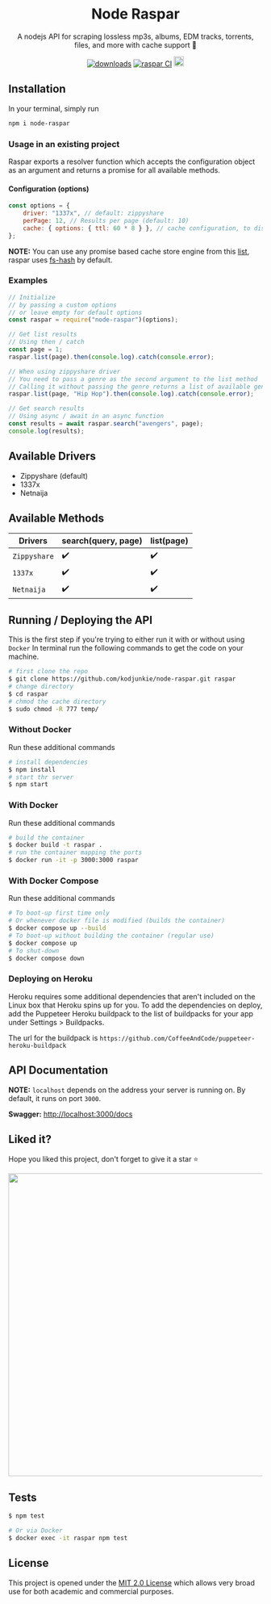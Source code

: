 <div align="center">

<h1>Node Raspar</h1>

A nodejs API for scraping lossless mp3s, albums, EDM tracks, torrents, files, and more with cache support 🐎

[![downloads](https://img.shields.io/npm/dt/node-raspar.svg)](https://www.npmjs.com/package/node-raspar) [![raspar CI](https://github.com/kodjunkie/node-raspar/actions/workflows/node.js.yml/badge.svg?branch=master)](https://github.com/kodjunkie/node-raspar/actions/workflows/node.js.yml) <a href="https://github.com/kodjunkie/node-raspar/blob/master/LICENSE"><img src="https://img.shields.io/badge/license-MIT-yellow.svg" alt="License: MIT" height="20"></a>

</div>

## Installation

In your terminal, simply run

```bash
npm i node-raspar
```

### Usage in an existing project

Raspar exports a resolver function which accepts the configuration object as an argument and returns a promise for all available methods.

#### Configuration (options)

```javascript
const options = {
	driver: "1337x", // default: zippyshare
	perPage: 12, // Results per page (default: 10)
	cache: { options: { ttl: 60 * 8 } }, // cache configuration, to disable caching set to "false"
};
```

**NOTE:** You can use any promise based cache store engine from this [list](https://github.com/BryanDonovan/node-cache-manager#store-engines), raspar uses [fs-hash](https://github.com/rolandstarke/node-cache-manager-fs-hash) by default.

### Examples

```javascript
// Initialize
// by passing a custom options
// or leave empty for default options
const raspar = require("node-raspar")(options);

// Get list results
// Using then / catch
const page = 1;
raspar.list(page).then(console.log).catch(console.error);

// When using zippyshare driver
// You need to pass a genre as the second argument to the list method
// Calling it without passing the genre returns a list of available genres
raspar.list(page, "Hip Hop").then(console.log).catch(console.error);

// Get search results
// Using async / await in an async function
const results = await raspar.search("avengers", page);
console.log(results);
```

## Available Drivers

- Zippyshare (default)
- 1337x
- Netnaija

## Available Methods

| Drivers      | search(query, page) | list(page)         |
| ------------ | ------------------- | ------------------ |
| `Zippyshare` | :heavy_check_mark:  | :heavy_check_mark: |
| `1337x`      | :heavy_check_mark:  | :heavy_check_mark: |
| `Netnaija`   | :heavy_check_mark:  | :heavy_check_mark: |

## Running / Deploying the API

This is the first step if you're trying to either run it with or without using `Docker`
In terminal run the following commands to get the code on your machine.

```bash
# first clone the repo
$ git clone https://github.com/kodjunkie/node-raspar.git raspar
# change directory
$ cd raspar
# chmod the cache directory
$ sudo chmod -R 777 temp/
```

### Without Docker

Run these additional commands

```bash
# install dependencies
$ npm install
# start thr server
$ npm start
```

### With Docker

Run these additional commands

```bash
# build the container
$ docker build -t raspar .
# run the container mapping the ports
$ docker run -it -p 3000:3000 raspar
```

### With Docker Compose

Run these additional commands

```bash
# To boot-up first time only
# Or whenever docker file is modified (builds the container)
$ docker compose up --build
# To boot-up without building the container (regular use)
$ docker compose up
# To shut-down
$ docker compose down
```

### Deploying on Heroku

Heroku requires some additional dependencies that aren't included on the Linux box that Heroku spins up for you.
To add the dependencies on deploy, add the Puppeteer Heroku buildpack to the list of buildpacks for your app under Settings > Buildpacks.

The url for the buildpack is `https://github.com/CoffeeAndCode/puppeteer-heroku-buildpack`

## API Documentation

**NOTE:** `localhost` depends on the address your server is running on. By default, it runs on port `3000`.

**Swagger:** [http://localhost:3000/docs](http://localhost:3000/docs)

## Liked it?

Hope you liked this project, don't forget to give it a star ⭐

<div align="center">
  <a href="https://starchart.cc/kodjunkie/node-raspar">
    <img src="https://starchart.cc/kodjunkie/node-raspar.svg" width="600px">
  </a>
</div>

## Tests

```bash
$ npm test

# Or via Docker
$ docker exec -it raspar npm test
```

## License

This project is opened under the [MIT 2.0 License](https://github.com/kodjunkie/node-raspar/blob/master/LICENSE) which allows very broad use for both academic and commercial purposes.
